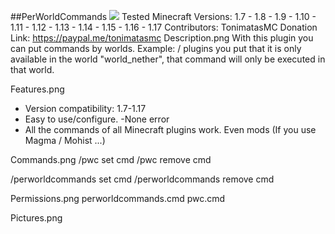 ##PerWorldCommands
[![](http://cf.way2muchnoise.eu/539286.svg)](https://www.curseforge.com/minecraft/mc-mods/539286)
Tested Minecraft Versions: 1.7 - 1.8 - 1.9 - 1.10 - 1.11 - 1.12 - 1.13 - 1.14 - 1.15 - 1.16 - 1.17
Contributors: TonimatasMC
Donation Link: https://paypal.me/tonimatasmc
Description.png
With this plugin you can put commands by worlds. Example: / plugins you put that it is only available in the world "world_nether", that command will only be executed in that world.

Features.png
- Version compatibility: 1.7-1.17
- Easy to use/configure.
-None error
- All the commands of all Minecraft plugins work. Even mods (If you use Magma / Mohist ...)

Commands.png
/pwc set cmd <example> <world> <world1> <world2>
/pwc remove cmd <example>

/perworldcommands set cmd <example> <world> <world1> <world2>
/perworldcommands remove cmd <example>


Permissions.png
perworldcommands.cmd
pwc.cmd

Pictures.png


